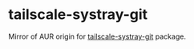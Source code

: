 # tailscale-systray-git

Mirror of AUR origin for [tailscale-systray-git] package.

[tailscale-systray-git]: https://aur.archlinux.org/packages/tailscale-systray-git/
